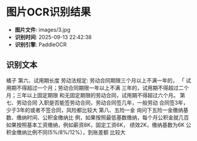 # 图片OCR识别结果

- **图片文件**: images/3.jpg
- **识别时间**: 2025-09-13 22:42:38
- **识别引擎**: PaddleOCR

## 识别文本

橘子
第六、试用期长度
劳动法规定:
劳动合同期限三个月以上不满一年的，
「
试用期不得超过一个月；劳动合同期限一年以上不满
三年的，试用期不得超过二个月；三年以上固定期限
和无固定期限的劳动合同，试用期不得超过六个月。
第七、劳动合同
入职是否能签劳动合同，劳动合同签几年，一般劳动
合同签3年，少于3年的或者不签合同，风险都比较大
第八、五险一金
询问下五险一金缴纳基数、缴纳时间、公积金缴纳比
例，如果按照最低基数缴纳，每个月公积金就几百
如果按照基本工资缴纳，例如薪资8K，固定工资6K，
绩效2K，缴纳基数为6K
公积金缴纳比例不同(5%/8%/12%），到账差额
比较大
